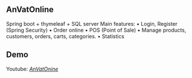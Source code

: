 ## AnVatOnline
Spring boot + thymeleaf + SQL server
Main features:
• Login, Register (Spring Security)
• Order online
• POS (Point of Sale)
• Manage products, customers, orders, carts, categories.
• Statistics
## Demo
Youtube: *[AnVatOnine](https://youtu.be/d5txwn8mLuk)*
